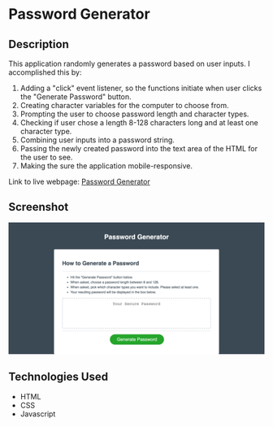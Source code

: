 # Password Generator

## Description

This application randomly generates a password based on user inputs. I accomplished this by:
1. Adding a "click" event listener, so the functions initiate when user clicks the "Generate Password" button.
2. Creating character variables for the computer to choose from.
3. Prompting the user to choose password length and character types.
4. Checking if user chose a length 8-128 characters long and at least one character type.
5. Combining user inputs into a password string.
6. Passing the newly created password into the text area of the HTML for the user to see.
7. Making the sure the application mobile-responsive.

Link to live webpage: [Password Generator](https://evperkinsjr.github.io/password-generator/)

## Screenshot
![Password Generator Screenshot](password-generator-screenshot.png)

## Technologies Used

- HTML
- CSS
- Javascript

